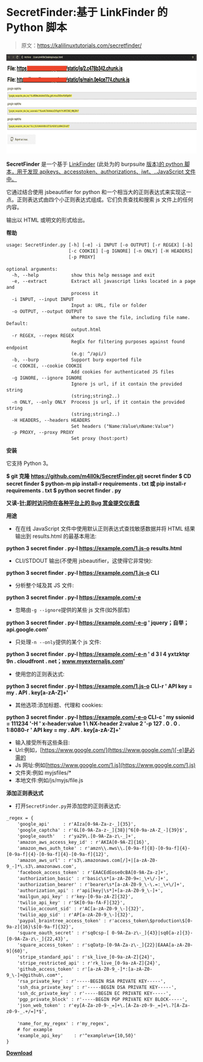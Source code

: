 # SecretFinder:基于 LinkFinder 的 Python 脚本

> 原文：<https://kalilinuxtutorials.com/secretfinder/>

[![SecretFinder : A Python Script Based On LinkFinder](img//455339d2f7c975f250a331ad407c24a1.png "SecretFinder : A Python Script Based On LinkFinder")](https://1.bp.blogspot.com/-eP2X7t83zhk/XwKhuYc3MdI/AAAAAAAAGyg/DjTTC2GmWTY-kWwFNUBI3Mt472xKtSEsQCLcBGAsYHQ/s1600/SecretFinder%25281%2529.png)

**SecretFinder** 是一个基于 [LinkFinder](https://github.com/GerbenJavado/LinkFinder) (此处为的 burpsuite [版本)的 python 脚本，用于发现 apikeys、accesstoken、authorizations、jwt、..JavaScript 文件中。](https://github.com/m4ll0k/BurpSuite-Secret_Finder)

它通过结合使用 jsbeautifier for python 和一个相当大的正则表达式来实现这一点。正则表达式由四个小正则表达式组成。它们负责查找和搜索 js 文件上的任何内容。

输出以 HTML 或明文的形式给出。

**帮助**

```
usage: SecretFinder.py [-h] [-e] -i INPUT [-o OUTPUT] [-r REGEX] [-b]
                       [-c COOKIE] [-g IGNORE] [-n ONLY] [-H HEADERS]
                       [-p PROXY]

optional arguments:
  -h, --help            show this help message and exit
  -e, --extract         Extract all javascript links located in a page and
                        process it
  -i INPUT, --input INPUT
                        Input a: URL, file or folder
  -o OUTPUT, --output OUTPUT
                        Where to save the file, including file name. Default:
                        output.html
  -r REGEX, --regex REGEX
                        RegEx for filtering purposes against found endpoint
                        (e.g: ^/api/)
  -b, --burp            Support burp exported file
  -c COOKIE, --cookie COOKIE
                        Add cookies for authenticated JS files
  -g IGNORE, --ignore IGNORE
                        Ignore js url, if it contain the provided string
                        (string;string2..)
  -n ONLY, --only ONLY  Process js url, if it contain the provided string
                        (string;string2..)
  -H HEADERS, --headers HEADERS
                        Set headers ("Name:Value\nName:Value")
  -p PROXY, --proxy PROXY
                        Set proxy (host:port) 
```

**安装**

它支持 Python 3。

**$ git 克隆 https://github.com/m4ll0k/SecretFinder.git secret finder
$ CD secret finder
$ python-m pip install-r requirements . txt 或 pip install-r requirements . txt $ python secret finder . py**

**又读-[针:即时访问你在各种平台上的 Bug 赏金提交仪表盘](https://kalilinuxtutorials.com/needle/)**

**用途**

*   在在线 JavaScript 文件中使用默认正则表达式查找敏感数据并将 HTML 结果输出到 results.html 的最基本用法:

**python 3 secret finder . py-I https://example.com/1.js-o results.html**

*   CLI/STDOUT 输出(不使用 jsbeautifier，这使得它非常快):

**python 3 secret finder . py-I https://example.com/1.js-o CLI**

*   分析整个域及其 JS 文件:

**python 3 secret finder . py-I https://example.com/-e**

*   忽略由`-g --ignore`提供的某些 js 文件(如外部库)

**python 3 secret finder . py-I https://example.com/-e-g ' jquery；自举；api.google.com'**

*   只处理`-n --only`提供的某个 js 文件:

**python 3 secret finder . py-I https://example.com/-e-n ' d 3 I 4 yxtzktqr 9n . cloudfront . net；www.myexternaljs.com'**

*   使用您的正则表达式:

**python 3 secret finder . py-I https://example.com/1.js-o CLI-r ' API key = my . API . key[a-zA-Z]+'**

*   其他选项:添加标题、代理和 cookies:

**python 3 secret finder . py-I https://example.com/-e-o CLI-c ' my ssionid = 111234 '-H ' x-header:value 1 \ NX-header 2:value 2 '-p 127 . 0 . 0 . 1:8080-r ' API key = my . API . key[a-zA-Z]+'**

*   输入接受所有这些条目:
*   Url:例如，[https://www.google.com/](https://www.google.com/)[-e]是必需的
*   Js 网址:例如[https://www.google.com/1.js](https://www.google.com/1.js)
*   文件夹:例如 myjsfiles/*
*   本地文件:例如/js/myjs/file.js

**添加正则表达式**

*   打开`SecretFinder.py`并添加您的正则表达式:

```
_regex = {
    'google_api'     : r'AIza[0-9A-Za-z-_]{35}',
    'google_captcha' : r'6L[0-9A-Za-z-_]{38}|^6[0-9a-zA-Z_-]{39}$',
    'google_oauth'   : r'ya29\.[0-9A-Za-z\-_]+',
    'amazon_aws_access_key_id' : r'AKIA[0-9A-Z]{16}',
    'amazon_mws_auth_toke' : r'amzn\\.mws\\.[0-9a-f]{8}-[0-9a-f]{4}-[0-9a-f]{4}-[0-9a-f]{4}-[0-9a-f]{12}',
    'amazon_aws_url' : r's3\.amazonaws.com[/]+|[a-zA-Z0-9_-]*\.s3\.amazonaws.com',
    'facebook_access_token' : r'EAACEdEose0cBA[0-9A-Za-z]+',
    'authorization_basic' : r'basic\s*[a-zA-Z0-9=:_\+\/-]+',
    'authorization_bearer' : r'bearer\s*[a-zA-Z0-9_\-\.=:_\+\/]+',
    'authorization_api' : r'api[key|\s*]+[a-zA-Z0-9_\-]+',
    'mailgun_api_key' : r'key-[0-9a-zA-Z]{32}',
    'twilio_api_key' : r'SK[0-9a-fA-F]{32}',
    'twilio_account_sid' : r'AC[a-zA-Z0-9_\-]{32}',
    'twilio_app_sid' : r'AP[a-zA-Z0-9_\-]{32}',
    'paypal_braintree_access_token' : r'access_token\$production\$[0-9a-z]{16}\$[0-9a-f]{32}',
    'square_oauth_secret' : r'sq0csp-[ 0-9A-Za-z\-_]{43}|sq0[a-z]{3}-[0-9A-Za-z\-_]{22,43}',
    'square_access_token' : r'sqOatp-[0-9A-Za-z\-_]{22}|EAAA[a-zA-Z0-9]{60}',
    'stripe_standard_api' : r'sk_live_[0-9a-zA-Z]{24}',
    'stripe_restricted_api' : r'rk_live_[0-9a-zA-Z]{24}',
    'github_access_token' : r'[a-zA-Z0-9_-]*:[a-zA-Z0-9_\-]+@github\.com*',
    'rsa_private_key' : r'-----BEGIN RSA PRIVATE KEY-----',
    'ssh_dsa_private_key' : r'-----BEGIN DSA PRIVATE KEY-----',
    'ssh_dc_private_key' : r'-----BEGIN EC PRIVATE KEY-----',
    'pgp_private_block' : r'-----BEGIN PGP PRIVATE KEY BLOCK-----',
    'json_web_token' : r'ey[A-Za-z0-9-_=]+\.[A-Za-z0-9-_=]+\.?[A-Za-z0-9-_.+/=]*$',

    'name_for_my_regex' : r'my_regex', 
    # for example
    'example_api_key'    : r'^example\w+{10,50}'
}
```

[**Download**](https://github.com/m4ll0k/SecretFinder)
